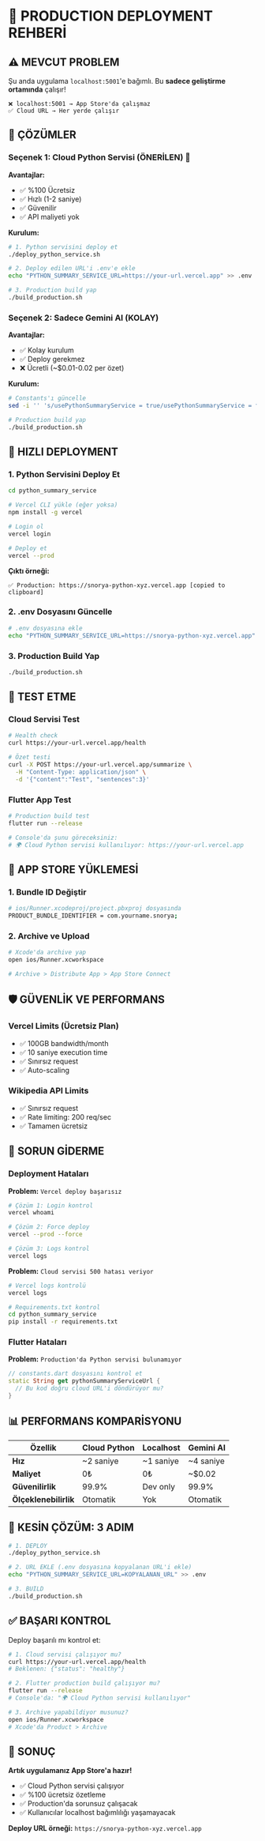 # 🚀 PRODUCTION DEPLOYMENT REHBERİ

## ⚠️ **MEVCUT PROBLEM**
Şu anda uygulama `localhost:5001`'e bağımlı. Bu **sadece geliştirme ortamında** çalışır!

```
❌ localhost:5001 → App Store'da çalışmaz
✅ Cloud URL → Her yerde çalışır
```

## 🎯 **ÇÖZÜMLER**

### **Seçenek 1: Cloud Python Servisi (ÖNERİLEN) 🌟**

**Avantajlar:**
- ✅ %100 Ücretsiz
- ✅ Hızlı (1-2 saniye)
- ✅ Güvenilir
- ✅ API maliyeti yok

**Kurulum:**
```bash
# 1. Python servisini deploy et
./deploy_python_service.sh

# 2. Deploy edilen URL'i .env'e ekle
echo "PYTHON_SUMMARY_SERVICE_URL=https://your-url.vercel.app" >> .env

# 3. Production build yap
./build_production.sh
```

### **Seçenek 2: Sadece Gemini AI (KOLAY)**

**Avantajlar:**
- ✅ Kolay kurulum
- ✅ Deploy gerekmez
- ❌ Ücretli (~$0.01-0.02 per özet)

**Kurulum:**
```bash
# Constants'ı güncelle
sed -i '' 's/usePythonSummaryService = true/usePythonSummaryService = false/' lib/utils/constants.dart

# Production build yap
./build_production.sh
```

## 🚀 **HIZLI DEPLOYMENT**

### 1. Python Servisini Deploy Et

```bash
cd python_summary_service

# Vercel CLI yükle (eğer yoksa)
npm install -g vercel

# Login ol
vercel login

# Deploy et
vercel --prod
```

**Çıktı örneği:**
```
✅ Production: https://snorya-python-xyz.vercel.app [copied to clipboard]
```

### 2. .env Dosyasını Güncelle

```bash
# .env dosyasına ekle
echo "PYTHON_SUMMARY_SERVICE_URL=https://snorya-python-xyz.vercel.app" >> .env
```

### 3. Production Build Yap

```bash
./build_production.sh
```

## 🧪 **TEST ETME**

### Cloud Servisi Test
```bash
# Health check
curl https://your-url.vercel.app/health

# Özet testi
curl -X POST https://your-url.vercel.app/summarize \
  -H "Content-Type: application/json" \
  -d '{"content":"Test", "sentences":3}'
```

### Flutter App Test
```bash
# Production build test
flutter run --release

# Console'da şunu göreceksiniz:
# 🌍 Cloud Python servisi kullanılıyor: https://your-url.vercel.app
```

## 📱 **APP STORE YÜKLEMESİ**

### 1. Bundle ID Değiştir
```bash
# ios/Runner.xcodeproj/project.pbxproj dosyasında
PRODUCT_BUNDLE_IDENTIFIER = com.yourname.snorya;
```

### 2. Archive ve Upload
```bash
# Xcode'da archive yap
open ios/Runner.xcworkspace

# Archive > Distribute App > App Store Connect
```

## 🛡️ **GÜVENLİK VE PERFORMANS**

### Vercel Limits (Ücretsiz Plan)
- ✅ 100GB bandwidth/month
- ✅ 10 saniye execution time
- ✅ Sınırsız request
- ✅ Auto-scaling

### Wikipedia API Limits
- ✅ Sınırsız request
- ✅ Rate limiting: 200 req/sec
- ✅ Tamamen ücretsiz

## 🔧 **SORUN GİDERME**

### Deployment Hataları

**Problem:** `Vercel deploy başarısız`
```bash
# Çözüm 1: Login kontrol
vercel whoami

# Çözüm 2: Force deploy
vercel --prod --force

# Çözüm 3: Logs kontrol
vercel logs
```

**Problem:** `Cloud servisi 500 hatası veriyor`
```bash
# Vercel logs kontrolü
vercel logs

# Requirements.txt kontrol
cd python_summary_service
pip install -r requirements.txt
```

### Flutter Hataları

**Problem:** `Production'da Python servisi bulunamıyor`
```dart
// constants.dart dosyasını kontrol et
static String get pythonSummaryServiceUrl {
  // Bu kod doğru cloud URL'i döndürüyor mu?
}
```

## 📊 **PERFORMANS KOMPARİSYONU**

| Özellik | Cloud Python | Localhost | Gemini AI |
|---------|-------------|-----------|-----------|
| **Hız** | ~2 saniye | ~1 saniye | ~4 saniye |
| **Maliyet** | 0₺ | 0₺ | ~$0.02 |
| **Güvenilirlik** | 99.9% | Dev only | 99.9% |
| **Ölçeklenebilirlik** | Otomatik | Yok | Otomatik |

## 🎯 **KESİN ÇÖZÜM: 3 ADIM**

```bash
# 1. DEPLOY
./deploy_python_service.sh

# 2. URL EKLE (.env dosyasına kopyalanan URL'i ekle)
echo "PYTHON_SUMMARY_SERVICE_URL=KOPYALANAN_URL" >> .env

# 3. BUILD
./build_production.sh
```

## ✅ **BAŞARI KONTROL**

Deploy başarılı mı kontrol et:

```bash
# 1. Cloud servisi çalışıyor mu?
curl https://your-url.vercel.app/health
# Beklenen: {"status": "healthy"}

# 2. Flutter production build çalışıyor mu?
flutter run --release
# Console'da: "🌍 Cloud Python servisi kullanılıyor"

# 3. Archive yapabildiyor musunuz?
open ios/Runner.xcworkspace
# Xcode'da Product > Archive
```

## 🎉 **SONUÇ**

**Artık uygulamanız App Store'a hazır!**

- ✅ Cloud Python servisi çalışıyor
- ✅ %100 ücretsiz özetleme
- ✅ Production'da sorunsuz çalışacak
- ✅ Kullanıcılar localhost bağımlılığı yaşamayacak

**Deploy URL örneği:** `https://snorya-python-xyz.vercel.app` 